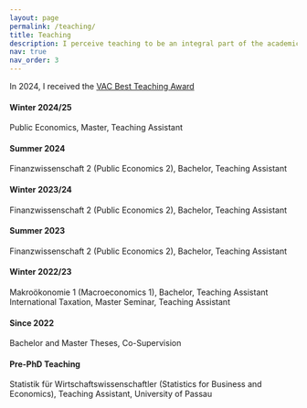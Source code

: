 ```yaml
---
layout: page
permalink: /teaching/
title: Teaching
description: I perceive teaching to be an integral part of the academic journey.
nav: true
nav_order: 3
---
```


In 2024, I received the [VAC Best Teaching Award](https://www.econ.alumni.uni-muenchen.de/auszeichnungen/preis_der_lehre/index.html)

#### Winter 2024/25

Public Economics, Master, Teaching Assistant

#### Summer 2024

Finanzwissenschaft 2 (Public Economics 2), Bachelor, Teaching Assistant

#### Winter 2023/24

Finanzwissenschaft 2 (Public Economics 2), Bachelor, Teaching Assistant

#### Summer 2023

Finanzwissenschaft 2 (Public Economics 2), Bachelor, Teaching Assistant

#### Winter 2022/23

Makroökonomie 1 (Macroeconomics 1), Bachelor, Teaching Assistant  
International Taxation, Master Seminar, Teaching Assistant

#### Since 2022

Bachelor and Master Theses, Co-Supervision

#### Pre-PhD Teaching

Statistik für Wirtschaftswissenschaftler (Statistics for Business and Economics), Teaching Assistant, University of Passau

